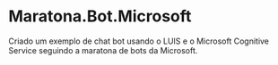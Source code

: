 # Maratona.Bot.Microsoft
Criado um exemplo de chat bot usando o LUIS e o Microsoft Cognitive Service seguindo a maratona de bots da Microsoft.
